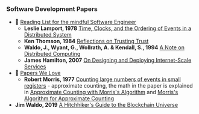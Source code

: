 ### Software Development Papers

* 🔗 [Reading List for the mindful Software Engineer](https://gerlacdt.github.io/posts/classic-papers/)
  * **Leslie Lamport, 1978** [Time, Clocks, and the Ordering of Events in a Distributed System](https://lamport.azurewebsites.net/pubs/time-clocks.pdf)
  * **Ken Thomson, 1984** [Reflections on Trusting Trust](https://www.cs.cmu.edu/~rdriley/487/papers/Thompson_1984_ReflectionsonTrustingTrust.pdf)
  * **Waldo, J., Wyant, G., Wollrath, A. & Kendall, S., 1994** [A Note on Distributed Computing](https://scholar.harvard.edu/files/waldo/files/waldo-94.pdf)
  * **James Hamilton, 2007** [On Designing and Deploying Internet-Scale Services](https://www.usenix.org/legacy/event/lisa07/tech/full_papers/hamilton/hamilton.pdf)
* 🔗 [Papers We Love](https://github.com/papers-we-love/papers-we-love)
  * **Robert Morris, 1977** [Counting large numbers of events in small registers](https://www.inf.ed.ac.uk/teaching/courses/exc/reading/morris.pdf) - approximate counting, the math in the paper is explained in [Approximate Counting with Morris's Algorithm](https://gregorygundersen.com/blog/2019/11/11/morris-algorithm/) and [Morris's Algorithm for Approximate Counting](https://arpitbhayani.me/blogs/morris-counter)
* **Jim Waldo, 2019** [A Hitchhiker's Guide to the Blockchain Universe](https://queue.acm.org/detail.cfm?id=3305265)
